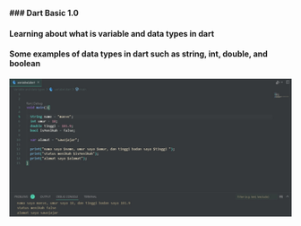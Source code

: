 **### Dart Basic 1.0**
#### Learning about what is variable and data types in dart 
#### Some examples of data types in dart such as string, int, double, and boolean
![Alt Text](https://github.com/Aireef/dart-basic1/blob/main/datatype_dart.jpeg)
